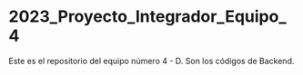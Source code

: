 # 2023_Proyecto_Integrador_Equipo_4
Este es el repositorio del equipo número 4 - D. Son los códigos de Backend. 
